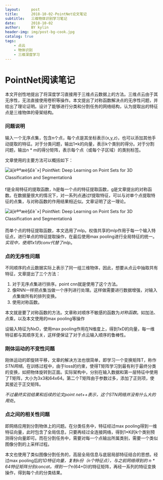 ```yaml
---
layout:     post
title:      2018-10-02-PointNet论文笔记
subtitle:   三维物体识别学习笔记
date:       2018-10-02
author:     BY kylin
header-img: img/post-bg-cook.jpg
catalog: true
tags:
    - 点云
    - 物体识别
    - 三维深度学习
---
```


# PointNet阅读笔记

本文开创性地提出了将深度学习直接用于三维点云数据上的方法。三维点云由于其无序性，无法直接使用卷积等操作。本文提出了对称函数解决点的无序性问题，并给出了理论证明。设计了能够进行分类和分割任务的网络结构，认为提取出的特征点是三维物体的骨架结构。

### 问题说明

输入一个无序点集，包含n个点，每个点是其坐标表示(x,y,z)，也可以添加其他手动提取的特征。对于分类问题，输出1*k的向量，表示k个类别的得分。对于分割问题，输出n * m的得分矩阵，表示每个点（或每个子区域）的类别标签。

文章使用的主要方法可以概括如下：

![ã[è®ºæè§£è¯»] PointNet: Deep Learning on Point Sets for 3D Classification and Segmentationã](https://www.meteorshub.com/wp-content/uploads/2017/12/9C4761C5-A18E-4788-9159-2DEE24C14780.jpg) 

f是全局特征的提取函数，h是每一个点的特征提取函数，g是文章提出的对称函数。在数据量很大的情况下，对一系列点通过f提取特征，可以与对单个点提取特征的点集，与对称函数的作用结果相近似。文章证明了这一理论。

![ã[è®ºæè§£è¯»] PointNet: Deep Learning on Point Sets for 3D Classification and Segmentationã](https://www.meteorshub.com/wp-content/uploads/2017/12/C7488FCB-6DB2-4744-AAC1-83F01399D134-1024x353.jpg)

而单个点的特征提取函数，本文选用了mlp。权值共享的mlp作用于每一个输入特征点，进行单点的特征提取操作，在最后使用max pooling进行全局特征的统一。*实现中，使用1x1的conv代替了mlp*。



### 点的无序性问题

不同顺序的点云数据实际上表示了同一组三维物体，因此，想要从点云中抽取共有特征，文章提出了三个方法：

1. 对于无序点集进行排序。point cnn就是使用了这个方法。
2. 像RNN一样把点集当做一个序列进行处理。这样做需要进行数据增强，对输入点集做所有的排列变换。
3. 使用对称函数。

本文就是要了对称函数的方法。文章称对顺序不敏感的函数为*对称函数*。如加法、点乘，以及本文使用的max pooling等操作

设输入特征为NxD，使用max pooling作用在N维度上，得到1xD的向量，每一维特征都与其顺序无关，这样便保证了对于点云输入顺序的鲁棒性。

### 刚体运动的不变性问题

刚体运动的即旋转平移，文章的解决方法也很简单，即学习一个变换矩阵T，称作*STN网络*。在训练过程中，由于loss的约束，使得T矩阵学习到最有利于最终分类的变换，如把物体旋转到正面。实际架构中，分别在输入数据和第一层特征中使用了T矩阵，大小为3x3和64x64。第二个T矩阵由于参数过多，添加了正则项，使其接近于正交矩阵。

*不过最终实验结果和后续的论文point net++表示，这个STN网络并没有什么大的用处*。

### 点之间的相关性问题

即网络应用到分割物体上的问题。在分类任务中，特征经过max pooling得到一维特征向量，此时包含了全局信息，只要再经过全连接网络，得到1*K的k个类别预测得分向量即可。而在分割任务中，需要对每一个点输出所属类别，需要一个类似图像分割的上采样过程。

本文也使用了类似图像分割任务的，高层全局信息与底层局部特征结合的思想。经过max pooling后的1*D特征向量，复制n份（n个特征点），与之前网络得到的 n * 64特征矩阵分别concat。得到一个n*(64+D)的特征矩阵，再经一系列的特征变换操作，得到每个点的分类结果。

